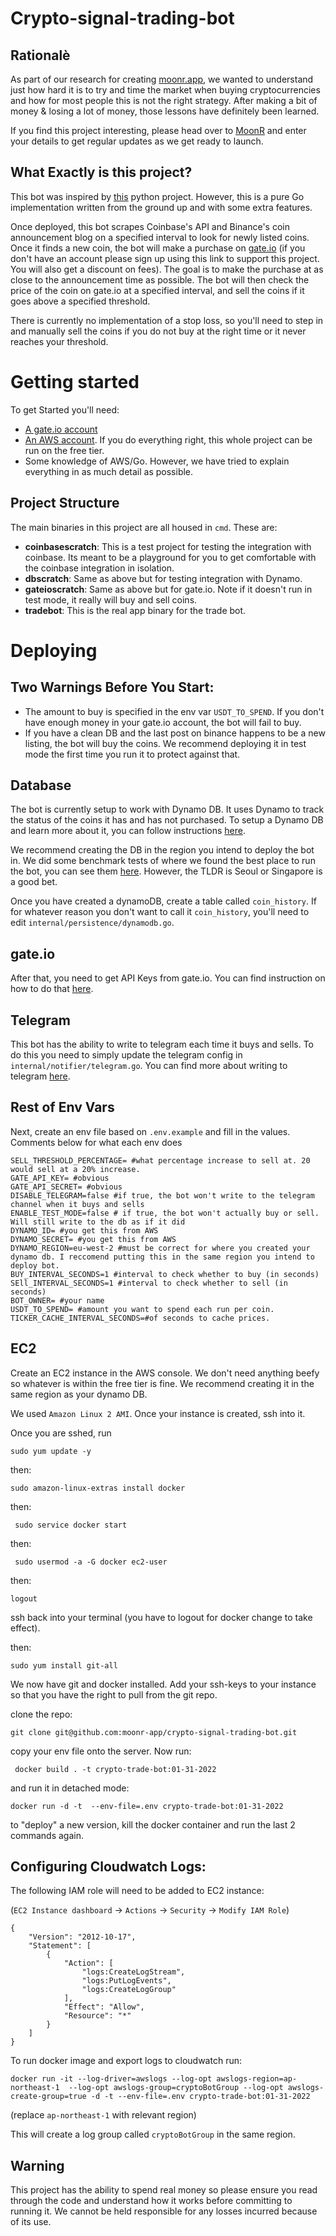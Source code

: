 # Crypto-signal-trading-bot

## Rationalè
As part of our research for creating [moonr.app](https://moonr.app), we wanted to understand just how hard it is to try
and time the market when buying cryptocurrencies and how for most people this is not the right strategy. After making a bit of money & losing a lot of money, 
those lessons have definitely been learned.

If you find this project interesting, please head over to [MoonR](https://moonr.app)
and enter your details to get regular updates as we get ready to launch.

## What Exactly is this project?
This bot was inspired by [this](https://github.com/CyberPunkMetalHead/gateio-crypto-trading-bot-binance-announcements-new-coins) python project. However, this is a pure Go implementation written from the ground up and with some extra
features.

Once deployed, this bot scrapes Coinbase's API and Binance's coin announcement blog on a specified interval to look for newly listed coins.
Once it finds a new coin, the bot will make a purchase on [gate.io](https://www.gate.io/ref/7618463) (if you don't have an account please sign up 
using this link to support this project. You will also get a discount on fees). The goal is to make the purchase at as close to the announcement time 
as possible. The bot will then check the price of the coin on gate.io at a specified interval, and sell the coins if it goes above a specified threshold.

There is currently no implementation of a stop loss, so you'll need to step in and manually sell the coins if you do not buy at the right time or it never
reaches your threshold.

# Getting started
To get Started you'll need:
- [A gate.io account](https://www.gate.io/ref/7618463)
- [An AWS account](https://console.aws.com). If you do everything right, this whole project can be run on the free tier.
- Some knowledge of AWS/Go. However, we have tried to explain everything in as much detail as possible.

## Project Structure
The main binaries in this project are all housed in `cmd`. These are:
- **coinbasescratch**: This is a test project for testing the integration with coinbase. Its meant to be a playground for you to get comfortable with the coinbase integration in isolation.
- **dbscratch**: Same as above but for testing integration with Dynamo.
- **gateioscratch**: Same as above but for gate.io. Note if it doesn't run in test mode, it really will buy and sell coins.
- **tradebot**: This is the real app binary for the trade bot.


# Deploying

## Two Warnings Before You Start:
- The amount to buy is specified in the env var `USDT_TO_SPEND`. If you don't have enough money in your gate.io account, the bot will fail to buy.
- If you have a clean DB and the last post on binance happens to be a new listing, the bot will buy the coins. We recommend deploying it in
test mode the first time you run it to protect against that. 

## Database
The bot is currently setup to work with Dynamo DB. It uses Dynamo to track the status of the coins it has and has not purchased.
To setup a Dynamo DB and learn more about it, you can follow instructions [here](https://pages.awscloud.com/AWS-Learning-Path-Getting-Started-with-Amazon-DynamoDB_2020_LP_0004-DAT.html).


We recommend creating the DB in the region you intend to deploy the bot in. We did some benchmark tests of where we found the best place
to run the bot, you can see them [here](./benchmarks.md). However, the TLDR is Seoul or Singapore is a good bet.


Once you have created a dynamoDB, create a table called `coin_history`. If for whatever reason you don't want to call it `coin_history`, you'll need to edit
`internal/persistence/dynamodb.go`.


## gate.io
After that, you need to get API Keys from gate.io. You can find instruction on how to do that [here](https://support.gate.io/hc/en-us/articles/900000114363-What-are-APIKey-and-APIV4keys-for-).

## Telegram
This bot has the ability to write to telegram each time it buys and sells. To do this you need to simply update the telegram config
in `internal/notifier/telegram.go`. You can find more about writing to telegram [here](https://core.telegram.org/bots/api).

## Rest of Env Vars

Next, create an env file based on `.env.example` and fill in the values. Comments below for what each env does
```
SELL_THRESHOLD_PERCENTAGE= #what percentage increase to sell at. 20 would sell at a 20% increase.
GATE_API_KEY= #obvious
GATE_API_SECRET= #obvious
DISABLE_TELEGRAM=false #if true, the bot won't write to the telegram channel when it buys and sells
ENABLE_TEST_MODE=false # if true, the bot won't actually buy or sell. Will still write to the db as if it did
DYNAMO_ID= #you get this from AWS
DYNAMO_SECRET= #you get this from AWS
DYNAMO_REGION=eu-west-2 #must be correct for where you created your dynamo db. I reccomend putting this in the same region you intend to deploy bot.
BUY_INTERVAL_SECONDS=1 #interval to check whether to buy (in seconds)
SEll_INTERVAL_SECONDS=1 #interval to check whether to sell (in seconds)
BOT_OWNER= #your name
USDT_TO_SPEND= #amount you want to spend each run per coin.
TICKER_CACHE_INTERVAL_SECONDS=#of seconds to cache prices.
```

## EC2
Create an EC2 instance in the AWS console. We don't need anything beefy so whatever is within the free tier is fine.
We recommend creating it in the same region as your dynamo DB.

We used `Amazon Linux 2 AMI`. Once your instance is created, ssh into it. 

Once you are sshed, run
```
sudo yum update -y
```
then:
```
sudo amazon-linux-extras install docker
```

then:
```
 sudo service docker start
```

then:
```
 sudo usermod -a -G docker ec2-user
```
then:
````
logout 
````
ssh back into your terminal (you have to logout for docker change to take effect).

then:
```
sudo yum install git-all
```

We now have git and docker installed. Add your ssh-keys to your instance so that you have the right to pull from the git repo.

clone the repo:
```
git clone git@github.com:moonr-app/crypto-signal-trading-bot.git
```

copy your env file onto the server. Now run:
```
 docker build . -t crypto-trade-bot:01-31-2022
```
and run it in detached mode:
```
docker run -d -t  --env-file=.env crypto-trade-bot:01-31-2022
```

to "deploy" a new version, kill the docker container and run the last 2 commands again.

## Configuring Cloudwatch Logs:

The following IAM role will need to be added to EC2 instance:

(`EC2 Instance dashboard` -> `Actions` -> `Security` -> `Modify IAM Role`)

```
{
    "Version": "2012-10-17",
    "Statement": [
        {
            "Action": [
                "logs:CreateLogStream",
                "logs:PutLogEvents",
                "logs:CreateLogGroup"
            ],
            "Effect": "Allow",
            "Resource": "*"
        }
    ]
}
```

To run docker image and export logs to cloudwatch run:
```
docker run -it --log-driver=awslogs --log-opt awslogs-region=ap-northeast-1  --log-opt awslogs-group=cryptoBotGroup --log-opt awslogs-create-group=true -d -t --env-file=.env crypto-trade-bot:01-31-2022
```
(replace `ap-northeast-1` with relevant region)

This will create a log group called `cryptoBotGroup` in the same region.


## Warning
This project has the ability to spend real money so please ensure you read through the code and understand how it works before 
committing to running it. We cannot be held responsible for any losses incurred because of its use.
